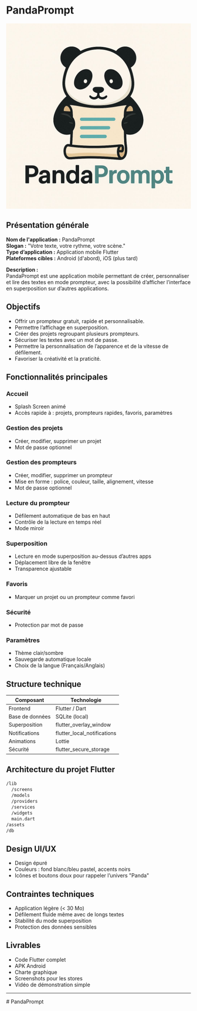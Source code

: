 # PandaPrompt

![# PandaPrompt](assets\images\image.jpg)

## Présentation générale

**Nom de l'application :** PandaPrompt  
**Slogan :** "Votre texte, votre rythme, votre scène."  
**Type d’application :** Application mobile Flutter  
**Plateformes cibles :** Android (d'abord), iOS (plus tard)

**Description :**  
PandaPrompt est une application mobile permettant de créer, personnaliser et lire des textes en mode prompteur, avec la possibilité d’afficher l’interface en superposition sur d’autres applications.

## Objectifs

- Offrir un prompteur gratuit, rapide et personnalisable.
- Permettre l’affichage en superposition.
- Créer des projets regroupant plusieurs prompteurs.
- Sécuriser les textes avec un mot de passe.
- Permettre la personnalisation de l’apparence et de la vitesse de défilement.
- Favoriser la créativité et la praticité.

## Fonctionnalités principales

### Accueil
- Splash Screen animé
- Accès rapide à : projets, prompteurs rapides, favoris, paramètres

### Gestion des projets
- Créer, modifier, supprimer un projet
- Mot de passe optionnel

### Gestion des prompteurs
- Créer, modifier, supprimer un prompteur
- Mise en forme : police, couleur, taille, alignement, vitesse
- Mot de passe optionnel

### Lecture du prompteur
- Défilement automatique de bas en haut
- Contrôle de la lecture en temps réel
- Mode miroir

### Superposition
- Lecture en mode superposition au-dessus d’autres apps
- Déplacement libre de la fenêtre
- Transparence ajustable

### Favoris
- Marquer un projet ou un prompteur comme favori

### Sécurité
- Protection par mot de passe

### Paramètres
- Thème clair/sombre
- Sauvegarde automatique locale
- Choix de la langue (Français/Anglais)

## Structure technique

| Composant         | Technologie                     |
|-------------------|----------------------------------|
| Frontend          | Flutter / Dart                  |
| Base de données   | SQLite (local)                   |
| Superposition     | flutter_overlay_window           |
| Notifications     | flutter_local_notifications     |
| Animations        | Lottie                           |
| Sécurité          | flutter_secure_storage           |

## Architecture du projet Flutter

```
/lib
  /screens
  /models
  /providers
  /services
  /widgets
  main.dart
/assets
/db
```

## Design UI/UX

- Design épuré
- Couleurs : fond blanc/bleu pastel, accents noirs
- Icônes et boutons doux pour rappeler l’univers "Panda"

## Contraintes techniques

- Application légère (< 30 Mo)
- Défilement fluide même avec de longs textes
- Stabilité du mode superposition
- Protection des données sensibles

## Livrables

- Code Flutter complet
- APK Android
- Charte graphique
- Screenshots pour les stores
- Vidéo de démonstration simple

---
#   P a n d a P r o m p t 
 
 
